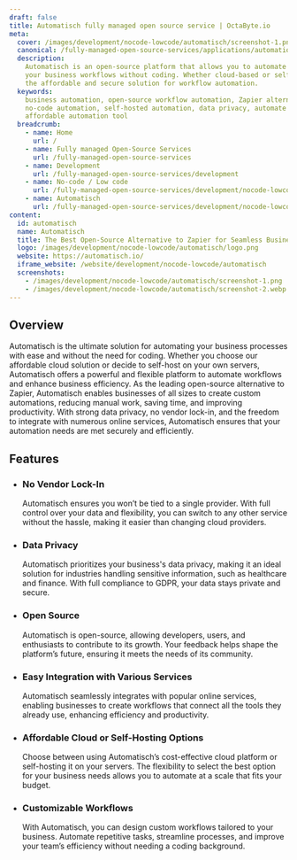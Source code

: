 ```yaml
---
draft: false
title: Automatisch fully managed open source service | OctaByte.io
meta:
  cover: /images/development/nocode-lowcode/automatisch/screenshot-1.png
  canonical: /fully-managed-open-source-services/applications/automation/automatisch
  description:
    Automatisch is an open-source platform that allows you to automate
    your business workflows without coding. Whether cloud-based or self-hosted, it's
    the affordable and secure solution for workflow automation.
  keywords:
    business automation, open-source workflow automation, Zapier alternative,
    no-code automation, self-hosted automation, data privacy, automate processes,
    affordable automation tool
  breadcrumb:
    - name: Home
      url: /
    - name: Fully managed Open-Source Services
      url: /fully-managed-open-source-services
    - name: Development
      url: /fully-managed-open-source-services/development
    - name: No-code / Low code
      url: /fully-managed-open-source-services/development/nocode-lowcode
    - name: Automatisch
      url: /fully-managed-open-source-services/development/nocode-lowcode/automatisch
content:
  id: automatisch
  name: Automatisch
  title: The Best Open-Source Alternative to Zapier for Seamless Business Automation
  logo: /images/development/nocode-lowcode/automatisch/logo.png
  website: https://automatisch.io/
  iframe_website: /website/development/nocode-lowcode/automatisch
  screenshots:
    - /images/development/nocode-lowcode/automatisch/screenshot-1.png
    - /images/development/nocode-lowcode/automatisch/screenshot-2.webp
---
```


## Overview

Automatisch is the ultimate solution for automating your business processes with ease and without the need for coding. Whether you choose our affordable cloud solution or decide to self-host on your own servers, Automatisch offers a powerful and flexible platform to automate workflows and enhance business efficiency. As the leading open-source alternative to Zapier, Automatisch enables businesses of all sizes to create custom automations, reducing manual work, saving time, and improving productivity. With strong data privacy, no vendor lock-in, and the freedom to integrate with numerous online services, Automatisch ensures that your automation needs are met securely and efficiently.

## Features

- ### No Vendor Lock-In

  Automatisch ensures you won’t be tied to a single provider. With full control over your data and flexibility, you can switch to any other service without the hassle, making it easier than changing cloud providers.

- ### Data Privacy

  Automatisch prioritizes your business's data privacy, making it an ideal solution for industries handling sensitive information, such as healthcare and finance. With full compliance to GDPR, your data stays private and secure.

- ### Open Source

  Automatisch is open-source, allowing developers, users, and enthusiasts to contribute to its growth. Your feedback helps shape the platform’s future, ensuring it meets the needs of its community.

- ### Easy Integration with Various Services

  Automatisch seamlessly integrates with popular online services, enabling businesses to create workflows that connect all the tools they already use, enhancing efficiency and productivity.

- ### Affordable Cloud or Self-Hosting Options

  Choose between using Automatisch’s cost-effective cloud platform or self-hosting it on your servers. The flexibility to select the best option for your business needs allows you to automate at a scale that fits your budget.

- ### Customizable Workflows

  With Automatisch, you can design custom workflows tailored to your business. Automate repetitive tasks, streamline processes, and improve your team’s efficiency without needing a coding background.

